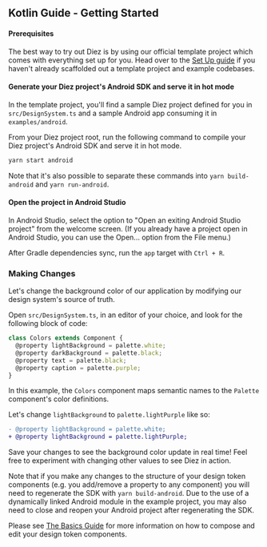 ## Kotlin Guide - Getting Started

#### Prerequisites

The best way to try out Diez is by using our official template project which comes with everything set up for you. Head over to the [Set Up guide](/getting-started#set-up) if you haven't already scaffolded out a template project and example codebases.

#### Generate your Diez project's Android SDK and serve it in hot mode

In the template project, you'll find a sample Diez project defined for you in `src/DesignSystem.ts` and a sample Android app consuming it in `examples/android`.

From your Diez project root, run the following command to compile your Diez project's Android SDK and serve it in hot mode.

```bash
yarn start android
```
<div class="note">Note that it's also possible to separate these commands into <code class="inline">yarn build-android</code> and <code class="inline">yarn run-android</code>.</div>

#### Open the project in Android Studio

In Android Studio, select the option to "Open an exiting Android Studio project" from the welcome screen. (If you already have a project open in Android Studio, you can use the Open... option from the File menu.)

After Gradle dependencies sync, run the `app` target with `Ctrl + R`.

### Making Changes

Let's change the background color of our application by modifying our design system's source of truth.

Open `src/DesignSystem.ts`, in an editor of your choice, and look for the following block of code:

```typescript
class Colors extends Component {
  @property lightBackground = palette.white;
  @property darkBackground = palette.black;
  @property text = palette.black;
  @property caption = palette.purple;
}
```

In this example, the `Colors` component maps semantic names to the `Palette` component's color definitions.

Let's change `lightBackground` to `palette.lightPurple` like so:

```Diff
- @property lightBackground = palette.white;
+ @property lightBackground = palette.lightPurple;
```

Save your changes to see the background color update in real time! Feel free to experiment with changing other values to see Diez in action.

Note that if you make any changes to the structure of your design token components (e.g. you add/remove a property to any component) you will need to regenerate the SDK with `yarn build-android`. Due to the use of a dynamically linked Android module in the example project, you may also need to close and reopen your Android project after regenerating the SDK.

Please see [The Basics Guide](/getting-started/the-basics) for more information on how to compose and edit your design token components.
